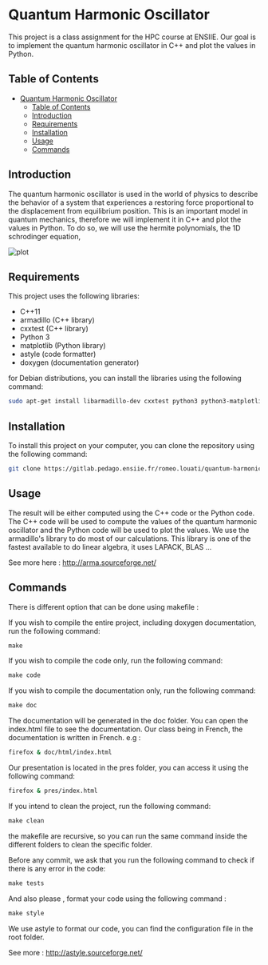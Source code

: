 # Quantum Harmonic Oscillator

This project is a class assignment for the HPC course at ENSIIE. Our goal is to implement the quantum harmonic oscillator in C++ and plot the values in Python.

## Table of Contents

- [Quantum Harmonic Oscillator](#quantum-harmonic-oscillator)
  - [Table of Contents](#table-of-contents)
  - [Introduction](#introduction)
  - [Requirements](#requirements)
  - [Installation](#installation)
  - [Usage](#usage)
  - [Commands](#commands)

## Introduction

The quantum harmonic oscillator is used in the world of physics to describe the behavior of a system that experiences a restoring force proportional to the displacement from equilibrium position.
This is an important model in quantum mechanics, therefore we will implement it in C++ and plot the values in Python. 
To do so, we will use the hermite polynomials, the 1D schrodinger equation, 

![plot](pres/f2.png)

## Requirements

This project uses the following libraries:
- C++11
- armadillo (C++ library)
- cxxtest (C++ library)
- Python 3
- matplotlib (Python library)
- astyle (code formatter)
- doxygen (documentation generator)

for Debian distributions, you can install the libraries using the following command:

```sh
sudo apt-get install libarmadillo-dev cxxtest python3 python3-matplotlib build-essential astyle doxygen
```

## Installation

To install this project on your computer, you can clone the repository using the following command:

```sh
git clone https://gitlab.pedago.ensiie.fr/romeo.louati/quantum-harmonic-oscillator.git 
```

## Usage

The result will be either computed using the C++ code or the Python code. The C++ code will be used to compute the values of the quantum harmonic oscillator and the Python code will be used to plot the values.
We use the armadillo's library to do most of our calculations. This library is one of the fastest available to do linear algebra, it uses LAPACK, BLAS ...

See more here : http://arma.sourceforge.net/

## Commands

There is different option that can be done using makefile : 

If you wish to compile the entire project, including doxygen documentation, run the following command:
```makefile
make 
```

If you wish to compile the code only, run the following command:

```makefile
make code
```

If you wish to compile the documentation only, run the following command:
```makefile
make doc
```

The documentation will be generated in the doc folder. You can open the index.html file to see the documentation. Our class being in French, the documentation is written in French. e.g : 
```sh 
firefox & doc/html/index.html
```

Our presentation is located in the pres folder, you can access it using the following command:
```sh
firefox & pres/index.html
```

If you intend to clean the project, run the following command:
```makefile
make clean
```
the makefile are recursive, so you can run the same command inside the different folders to clean the specific folder.

Before any commit, we ask that you run the following command to check if there is any error in the code:
```makefile
make tests
```

And also please , format your code using the following command :

```makefile
make style 
```
We use astyle to format our code, you can find the configuration file in the root folder.

See more : http://astyle.sourceforge.net/
